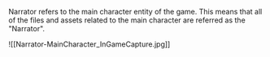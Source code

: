 Narrator refers to the main character entity of the game. This means that all of the files and assets related to the main character are referred as the "Narrator".

![[Narrator-MainCharacter_InGameCapture.jpg]]
